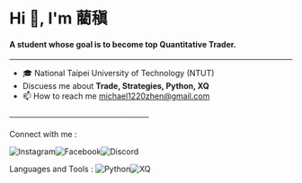 # Hi 👋, I'm 藺稹

#### A student whose goal is to become top Quantitative Trader.

---

- 🎓 National Taipei University of Technology (NTUT)
- Discuess me about **Trade, Strategies, Python, XQ**
- 📫 How to reach me <michael1220zhen@gmail.com>

─────────────────────────

Connect with me :

![Instagram](/ABOUT%20ME/icon/instagram.png " ")![Facebook](/ABOUT%20ME/icon/facebook.png " ")![Discord](/ABOUT%20ME/icon/discord.png " ")

Languages and Tools :
![Python](/ABOUT%20ME/icon/python.png " ")![XQ](/ABOUT%20ME/icon/xq.png " ")